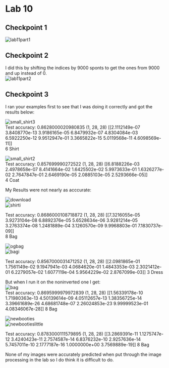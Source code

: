 # Lab 10

## Checkpoint 1
![lab11part1](https://user-images.githubusercontent.com/44532905/162596188-12bd8453-4b38-472d-bd8d-f7181ed894ab.PNG)

## Checkpoint 2
I did this by shifting the indices by 9000 sponts to get the ones from 9000 and up instead of 0.  
![lab11part2](https://user-images.githubusercontent.com/44532905/162596202-a88e144a-e55b-444a-a533-55e3c21cb0d8.PNG)  

## Checkpoint 3 
I ran your examples first to see that I was doing it correctly and got the results below:  

![small_shirt3](https://user-images.githubusercontent.com/44532905/162596217-9e01cccd-9579-455e-b1d9-00e09903e571.png)  
Test accuracy: 0.8628000020980835
(1, 28, 28)
[[2.1112149e-07 3.8408770e-13 3.9186165e-05 6.8479932e-07 4.8304084e-03
  6.5922250e-12 9.9512947e-01 3.3665822e-15 5.0119568e-11 4.6098569e-11]]    
6
Shirt  

![small_shirt2](https://user-images.githubusercontent.com/44532905/162596223-6e93c521-aedf-427a-8597-2e1b3c9cbcd3.png)  
Test accuracy: 0.857699990272522
(1, 28, 28)
[[6.8188226e-03 2.4978658e-07 8.4141664e-02 1.6425502e-02 5.9973633e-01
  1.6326277e-02 2.7647847e-01 2.6469190e-05 2.0885103e-05 2.5293666e-05]]  
4
Coat
  
My Results were not nearly as acccurate:  

![download](https://user-images.githubusercontent.com/44532905/162596234-9aea349c-19ce-41ce-96dd-127fd6cb355d.jpg)  
![shirti](https://user-images.githubusercontent.com/44532905/162596237-6b62752b-3f8a-4be9-a15a-5293403ba1d6.jpg)  

Test accuracy: 0.8686000108718872
(1, 28, 28)
[[7.3216055e-05 3.9273104e-08 6.8892376e-05 5.6528634e-06 3.9281214e-05
  3.2763374e-08 1.2481889e-04 3.1260570e-09 9.9968803e-01 7.1830737e-09]]  
8
Bag
  
![ogbag](https://user-images.githubusercontent.com/44532905/162596243-958c18ad-40d9-4a73-8772-36cf61240315.jpg)  
![bagi](https://user-images.githubusercontent.com/44532905/162596246-7562417a-1e68-4f0d-80a0-d5d115ee0698.png)  

Test accuracy: 0.8567000031471252
(1, 28, 28)
[[2.0981865e-01 1.7561149e-02 9.1947941e-03 4.0684620e-01 1.4843353e-03
  2.3021412e-01 6.2279057e-02 1.6077119e-04 5.9564229e-02 2.8767099e-03]]
3
Dress

    
But when I run it on the noninverted one I get:  
![bag](https://user-images.githubusercontent.com/44532905/162596364-fa2996a4-64c6-4364-ab73-e217de369c3f.png)  
Test accuracy: 0.8695999979972839
(1, 28, 28)
[[1.56339178e-10 1.71980363e-13 4.50139614e-09 4.05112657e-13
  1.38356725e-14 3.39661689e-26 4.68681748e-07 2.26024853e-23
  9.99999523e-01 4.08346067e-28]]
8
Bag

![newbooties](https://user-images.githubusercontent.com/44532905/162596253-f35f5782-a4c2-434f-9182-36de4fb9c5d0.jpg)  
![newbootieslittle](https://user-images.githubusercontent.com/44532905/162596256-089cbcd8-195a-4f39-8ad0-95063d9eff28.jpg)  

Test accuracy: 0.8783000111579895
(1, 28, 28)
[[3.2869391e-11 1.1275747e-12 3.4240423e-11 2.7574587e-14 6.8376232e-10
  2.9257636e-14 5.7457011e-10 2.1777187e-16 1.0000000e+00 3.7569889e-19]]
8
Bag

None of my images were accurately predicted when put through the image processing in the lab so I do think it is difficult to do.
